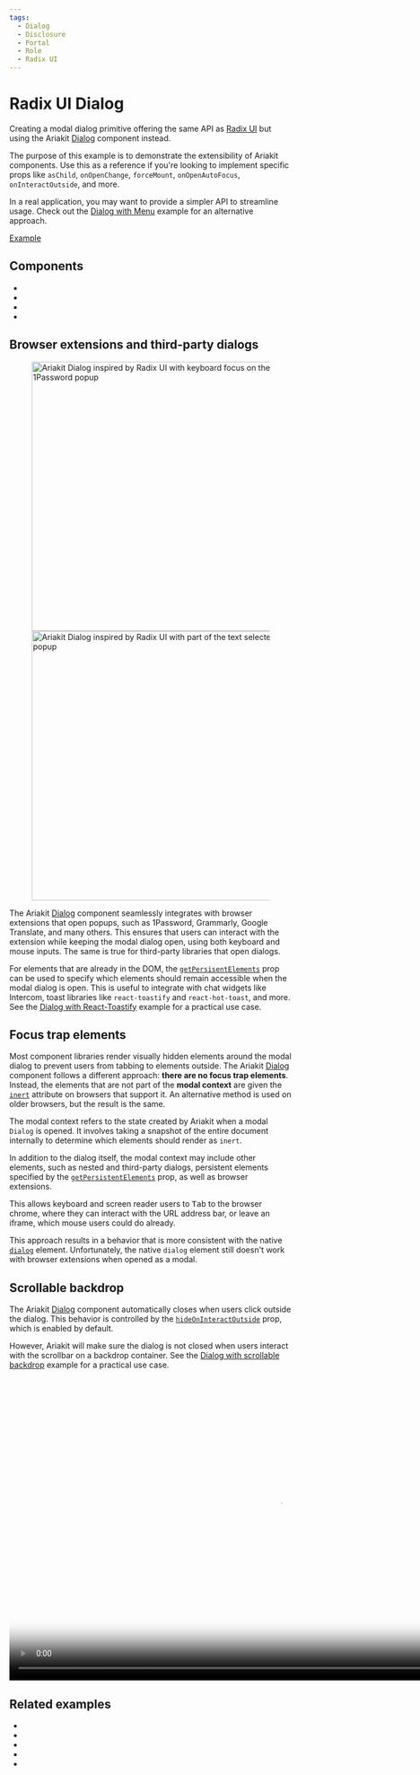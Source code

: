 ```yaml
---
tags:
  - Dialog
  - Disclosure
  - Portal
  - Role
  - Radix UI
---
```


# Radix UI Dialog

<div data-description>

Creating a modal dialog primitive offering the same API as <a href="https://www.radix-ui.com">Radix UI</a> but using the Ariakit <a href="/components/dialog">Dialog</a> component instead.

</div>

<div data-tags></div>

<aside data-type="note" title="Note">

The purpose of this example is to demonstrate the extensibility of Ariakit components. Use this as a reference if you're looking to implement specific props like `asChild`, `onOpenChange`, `forceMount`, `onOpenAutoFocus`, `onInteractOutside`, and more.

In a real application, you may want to provide a simpler API to streamline usage. Check out the [Dialog with Menu](/examples/dialog-menu) example for an alternative approach.

</aside>

<a href="./index.tsx" data-playground>Example</a>

## Components

<div data-cards="components">

- [](/components/dialog)
- [](/components/disclosure)
- [](/components/portal)
- [](/components/role)

</div>

## Browser extensions and third-party dialogs

<figure data-media data-wide>

<img src="/images/dialog-radix-1password.png" width="640" height="480" alt="Ariakit Dialog inspired by Radix UI with keyboard focus on the username input showing the 1Password popup" />
<img src="/images/dialog-radix-google-translate.png" width="640" height="480" alt="Ariakit Dialog inspired by Radix UI with part of the text selected showing the Google Translate popup" />

</figure>

The Ariakit [Dialog](/components/dialog) component seamlessly integrates with browser extensions that open popups, such as 1Password, Grammarly, Google Translate, and many others. This ensures that users can interact with the extension while keeping the modal dialog open, using both keyboard and mouse inputs. The same is true for third-party libraries that open dialogs.

For elements that are already in the DOM, the [`getPersisentElements`](/reference/dialog#getpersistentelements) prop can be used to specify which elements should remain accessible when the modal dialog is open. This is useful to integrate with chat widgets like Intercom, toast libraries like `react-toastify` and `react-hot-toast`, and more. See the [Dialog with React-Toastify](/examples/dialog-react-toastify) example for a practical use case.

## Focus trap elements

Most component libraries render visually hidden elements around the modal dialog to prevent users from tabbing to elements outside. The Ariakit [Dialog](/components/dialog) component follows a different approach: **there are no focus trap elements**. Instead, the elements that are not part of the **modal context** are given the [`inert`](https://developer.mozilla.org/en-US/docs/Web/HTML/Global_attributes/inert) attribute on browsers that support it. An alternative method is used on older browsers, but the result is the same.

<aside data-type="note" title="What's the modal context?">

The modal context refers to the state created by Ariakit when a modal `Dialog` is opened. It involves taking a snapshot of the entire document internally to determine which elements should render as `inert`.

In addition to the dialog itself, the modal context may include other elements, such as nested and third-party dialogs, persistent elements specified by the [`getPersistentElements`](/reference/dialog#getpersistentelements) prop, as well as browser extensions.

</aside>

This allows keyboard and screen reader users to <kbd>Tab</kbd> to the browser chrome, where they can interact with the URL address bar, or leave an iframe, which mouse users could do already.

This approach results in a behavior that is more consistent with the native [`dialog`](https://developer.mozilla.org/en-US/docs/Web/HTML/Element/dialog) element. Unfortunately, the native `dialog` element still doesn't work with browser extensions when opened as a modal.

## Scrollable backdrop

The Ariakit [Dialog](/components/dialog) component automatically closes when users click outside the dialog. This behavior is controlled by the [`hideOnInteractOutside`](/reference/dialog#hideoninteractoutside) prop, which is enabled by default.

However, Ariakit will make sure the dialog is not closed when users interact with the scrollbar on a backdrop container. See the [Dialog with scrollable backdrop](/examples/dialog-backdrop-scrollable) example for a practical use case.

<video gif="true" data-large src="/videos/dialog-backdrop-scrollable.mp4" poster="/videos/dialog-backdrop-scrollable.jpg" width="960" height="540"></video>

## Related examples

<div data-cards="examples">

- [](/examples/combobox-radix)
- [](/examples/dialog-backdrop-scrollable)
- [](/examples/dialog-menu)
- [](/examples/dialog-hide-warning)
- [](/examples/dialog-react-toastify)

</div>
